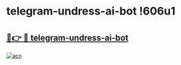 # telegram-undress-ai-bot !606u1

# <h2><a href="https://lxae77.esa.edu.pl?title=telegram-undress-ai-bot&ref=606u1">🔗👉 🔴 telegram-undress-ai-bot</a></h2>

[![acn](https://github.com/user-attachments/assets/0f9c940e-d8b0-45ae-aac7-cd30a18b3e1c)](https://lxae77.esa.edu.pl?title=telegram-undress-ai-bot&ref=606u1)

